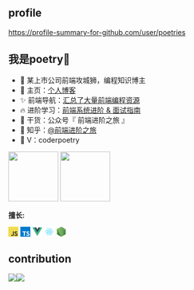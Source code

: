 ## profile 

https://profile-summary-for-github.com/user/poetries

## 我是poetry🌙
- 🐧 某上市公司前端攻城狮，编程知识博主
- 🏡 主页：<a href="https://blog.poetries.top" target="_blank">个人博客</a>
- ✨ 前端导航：<a href="https://nav.poetries.top" target="_blank">汇总了大量前端编程资源</a>
- 🔥 进阶学习：<a href="https://interview.poetries.top" target="_blank">前端系统进阶 & 面试指南</a>
- 🌱 干货：公众号『 前端进阶之旅 』
- 🌈 知乎：<a href="https://www.zhihu.com/people/poetries" target="_blank">@前端进阶之旅</a>
- 💬 V：coderpoetry


<img src="https://blog.poetries.top/img/static/images/20211001080240.png" style="width:100px;height:100px">
<img src="https://blog.poetries.top/img/static/images/20220119093812.png" style="width:100px;height:100px">

**擅长:**  

<code><img height="20" src="https://raw.githubusercontent.com/github/explore/80688e429a7d4ef2fca1e82350fe8e3517d3494d/topics/javascript/javascript.png"></code>
<code><img height="20" src="https://raw.githubusercontent.com/github/explore/80688e429a7d4ef2fca1e82350fe8e3517d3494d/topics/typescript/typescript.png"></code>
<code><img height="20" src="https://raw.githubusercontent.com/github/explore/80688e429a7d4ef2fca1e82350fe8e3517d3494d/topics/vue/vue.png"></code>
<code><img height="20" src="https://raw.githubusercontent.com/github/explore/80688e429a7d4ef2fca1e82350fe8e3517d3494d/topics/react/react.png"></code>
<code><img height="20" src="https://raw.githubusercontent.com/github/explore/80688e429a7d4ef2fca1e82350fe8e3517d3494d/topics/nodejs/nodejs.png"></code>

## contribution

<!--
[![poetry's github stats](https://github-readme-stats.vercel.app/api?username=poetries&show_icons=true&title_color=fff&icon_color=79ff97&text_color=9f9f9f&bg_color=151515)](https://github.com/poetries)
-->

<img align="" height="137px" src="https://github-readme-stats.vercel.app/api?username=poetries&hide_title=true&hide_border=true&show_icons=true&include_all_commits=true&line_height=21&bg_color=0,EC6C6C,FFD479,FFFC79,73FA79&theme=graywhite&locale=cn" /><img align="" height="137px" src="https://github-readme-stats.vercel.app/api/top-langs/?username=poetries&hide_title=true&hide_border=true&layout=compact&bg_color=0,73FA79,73FDFF,D783FF&theme=graywhite&locale=cn" />
